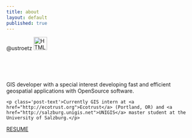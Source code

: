 ```yaml
---
title: about
layout: default
published: true
---
```


<body>
	
<div class="post">
	<p>
	<a class='post-title'>@ustroetz</a>
	<a href="https://github.com/ustroetz">
	<img src="https://github.global.ssl.fastly.net/images/modules/logos_page/GitHub-Mark.png" alt="HTML tutorial" width="35px" height="35px"/></a>
	</p>
	</p></br></br></br>
	<p class='post-text'>GIS developer with a special interest developing fast and efficient geospatial applications with OpenSource software.</p>
	
	<p class='post-text'>Currently GIS intern at <a href="http://ecotrust.org">Ecotrust</a> (Portland, OR) and <a href="http://salzburg.unigis.net">UNIGIS</a> master student at the University of Salzburg.</p>
	

</div>
<div class="connect">
<a class="resume" href="/Resume/resume_ustroetz.pdf">RESUME</a>
</div>